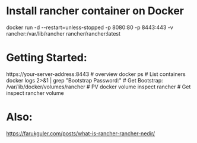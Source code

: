 # Install rancher container on Docker
docker run -d --restart=unless-stopped -p 8080:80 -p 8443:443 -v rancher:/var/lib/rancher rancher/rancher:latest

# Getting Started:
https://your-server-address:8443         # overview
docker ps                        # List containers
docker logs <container-id> 2>&1 | grep "Bootstrap Password:" # Get Bootstrap:
/var/lib/docker/volumes/rancher  # PV
docker volume inspect rancher    # Get inspect rancher volume

# Also:
https://farukguler.com/posts/what-is-rancher-rancher-nedir/

